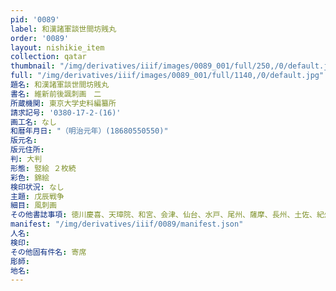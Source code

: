 ```yaml
---
pid: '0089'
label: 和漢諸軍談世間坊賎丸
order: '0089'
layout: nishikie_item
collection: qatar
thumbnail: "/img/derivatives/iiif/images/0089_001/full/250,/0/default.jpg"
full: "/img/derivatives/iiif/images/0089_001/full/1140,/0/default.jpg"
題名: 和漢諸軍談世間坊賎丸
書名: 維新前後諷刺画　二
所蔵機関: 東京大学史料編纂所
請求記号: '0380-17-2-(16)'
画工名: なし
和暦年月日: "（明治元年）(18680550550)"
版元名: 
版元住所: 
判: 大判
形態: 竪絵 ２枚続
彩色: 錦絵
検印状況: なし
主題: 戊辰戦争
細目: 風刺画
その他書誌事項: 徳川慶喜、天璋院、和宮、会津、仙台、水戸、尾州、薩摩、長州、土佐、紀州、加賀
manifest: "/img/derivatives/iiif/0089/manifest.json"
人名: 
検印: 
その他固有件名: 寄席
彫師: 
地名: 
---
```

